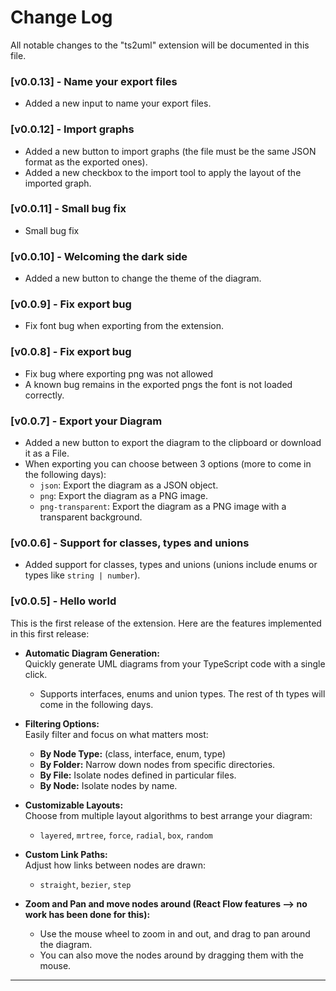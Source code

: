 # Change Log

All notable changes to the "ts2uml" extension will be documented in this file.

### [v0.0.13] - Name your export files

- Added a new input to name your export files.

### [v0.0.12] - Import graphs

- Added a new button to import graphs (the file must be the same JSON format as the exported ones).
- Added a new checkbox to the import tool to apply the layout of the imported graph.

### [v0.0.11] - Small bug fix

- Small bug fix

### [v0.0.10] - Welcoming the dark side

- Added a new button to change the theme of the diagram.

### [v0.0.9] - Fix export bug

- Fix font bug when exporting from the extension.

### [v0.0.8] - Fix export bug

- Fix bug where exporting png was not allowed
- A known bug remains in the exported pngs the font is not loaded correctly.

### [v0.0.7] - Export your Diagram

- Added a new button to export the diagram to the clipboard or download it as a File.
- When exporting you can choose between 3 options (more to come in the following days):
  - `json`: Export the diagram as a JSON object.
  - `png`: Export the diagram as a PNG image.
  - `png-transparent`: Export the diagram as a PNG image with a transparent background.

### [v0.0.6] - Support for classes, types and unions

- Added support for classes, types and unions (unions include enums or types like `string | number`).

### [v0.0.5] - Hello world

This is the first release of the extension.
Here are the features implemented in this first release:
- **Automatic Diagram Generation:**  
  Quickly generate UML diagrams from your TypeScript code with a single click.
  - Supports interfaces, enums and union types. The rest of th types will come in the following days.

- **Filtering Options:**  
  Easily filter and focus on what matters most:
  - **By Node Type:** (class, interface, enum, type)
  - **By Folder:** Narrow down nodes from specific directories.
  - **By File:** Isolate nodes defined in particular files.
  - **By Node:** Isolate nodes by name.

- **Customizable Layouts:**  
  Choose from multiple layout algorithms to best arrange your diagram:
  - `layered`, `mrtree`, `force`, `radial`, `box`, `random`

- **Custom Link Paths:**  
  Adjust how links between nodes are drawn:
  - `straight`, `bezier`, `step`

- **Zoom and Pan and move nodes around (React Flow features --> no work has been done for this):**  
    - Use the mouse wheel to zoom in and out, and drag to pan around the diagram.
    - You can also move the nodes around by dragging them with the mouse.
---